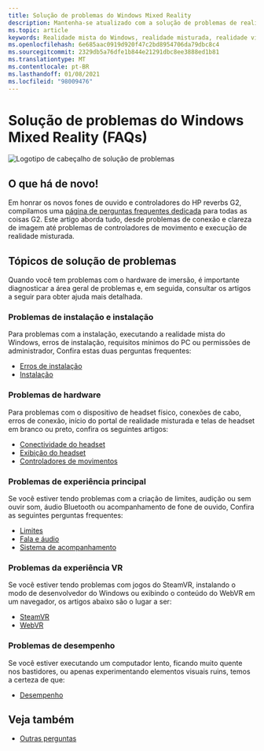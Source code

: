 ```yaml
---
title: Solução de problemas do Windows Mixed Reality
description: Mantenha-se atualizado com a solução de problemas de realidade mista do Windows que vai além da nossa documentação de suporte de consumidor padrão.
ms.topic: article
keywords: Realidade mista do Windows, realidade misturada, realidade virtual, VR, MR, solução de problemas, erros, ajuda, suporte
ms.openlocfilehash: 6e685aac0919d920f47c2bd8954706da79dbc8c4
ms.sourcegitcommit: 2329db5a76dfe1b844e21291dbc8ee3888ed1b81
ms.translationtype: MT
ms.contentlocale: pt-BR
ms.lasthandoff: 01/08/2021
ms.locfileid: "98009476"
---
```

# <a name="troubleshooting-windows-mixed-reality-faqs"></a>Solução de problemas do Windows Mixed Reality (FAQs)

![Logotipo de cabeçalho de solução de problemas](images/1050px-Mixedrealityportal.png)

## <a name="whats-new"></a>O que há de novo!

Em honrar os novos fones de ouvido e controladores do HP reverbs G2, compilamos uma [página de perguntas frequentes dedicada](reverbG2-faq.md) para todas as coisas G2. Este artigo aborda tudo, desde problemas de conexão e clareza de imagem até problemas de controladores de movimento e execução de realidade misturada.

## <a name="troubleshooting-topics"></a>Tópicos de solução de problemas

Quando você tem problemas com o hardware de imersão, é importante diagnosticar a área geral de problemas e, em seguida, consultar os artigos a seguir para obter ajuda mais detalhada. 

### <a name="installation-and-setup-issues"></a>Problemas de instalação e instalação

Para problemas com a instalação, executando a realidade mista do Windows, erros de instalação, requisitos mínimos do PC ou permissões de administrador, Confira estas duas perguntas frequentes:

- [Erros de instalação](installation_errors.md)
- [Instalação](wmr-setup-faq.md)

### <a name="hardware-issues"></a>Problemas de hardware

Para problemas com o dispositivo de headset físico, conexões de cabo, erros de conexão, início do portal de realidade misturada e telas de headset em branco ou preto, confira os seguintes artigos:

- [Conectividade do headset](headset-connectivity.md)
- [Exibição do headset](headset-display.md)
- [Controladores de movimentos](motion-controller-problems.md)

### <a name="core-experience-issues"></a>Problemas de experiência principal

Se você estiver tendo problemas com a criação de limites, audição ou sem ouvir som, áudio Bluetooth ou acompanhamento de fone de ouvido, Confira as seguintes perguntas frequentes:

- [Limites](boundary-questions.md)
- [Fala e áudio](speech-and-audio.md)
- [Sistema de acompanhamento](tracking.md)

### <a name="vr-experience-issues"></a>Problemas da experiência VR

Se você estiver tendo problemas com jogos do SteamVR, instalando o modo de desenvolvedor do Windows ou exibindo o conteúdo do WebVR em um navegador, os artigos abaixo são o lugar a ser:

- [SteamVR](steamvr-questions.md)
- [WebVR](webvr-questions.md)

### <a name="performance-issues"></a>Problemas de desempenho 

Se você estiver executando um computador lento, ficando muito quente nos bastidores, ou apenas experimentando elementos visuais ruins, temos a certeza de que:

- [Desempenho](performance-questions.md)

## <a name="see-also"></a>Veja também
- [Outras perguntas](other-questions.md)
